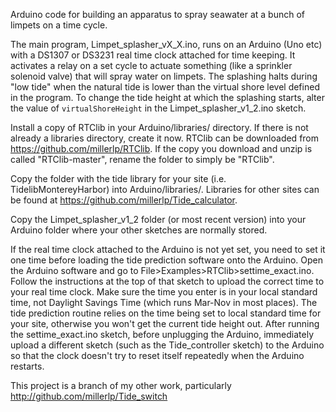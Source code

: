 Arduino code for building an apparatus to spray seawater at a bunch of limpets
on a time cycle. 

The main program, Limpet_splasher_vX_X.ino, runs on an Arduino (Uno etc) with a 
DS1307 or DS3231 real time clock attached for time keeping. It activates a 
relay on a set cycle to actuate something (like a sprinkler solenoid valve) 
that will spray water on limpets. The splashing halts during "low tide" when 
the natural tide is lower than the virtual shore level defined in the 
program. To change the tide height at which the splashing starts, alter the value of
``virtualShoreHeight`` in the Limpet_splasher_v1_2.ino sketch. 

Install a copy of RTClib in your Arduino/libraries/ directory. If there is not already a libraries directory, create it now. RTClib can be downloaded from https://github.com/millerlp/RTClib. If the copy you download and unzip is called "RTClib-master", rename the folder to simply be "RTClib".

Copy the folder with the tide library for your site (i.e. TidelibMontereyHarbor) into Arduino/libraries/. Libraries for other sites can be found at https://github.com/millerlp/Tide_calculator. 

Copy the Limpet_splasher_v1_2 folder (or most recent version) into your Arduino folder where your other sketches are normally stored. 


If the real time clock attached to the Arduino is not yet set, you need to set it one time before loading the tide prediction software onto the Arduino. Open the Arduino software and go to File>Examples>RTClib>settime_exact.ino. Follow the instructions at the top of that sketch to upload the correct time to your real time clock. Make sure the time you enter is in your local standard time, not Daylight Savings Time (which runs Mar-Nov in most places). The tide prediction routine relies on the time being set to local standard time for your site, otherwise you won't get the current tide height out. After running the settime_exact.ino sketch, before unplugging the Arduino, immediately upload a different sketch (such as the Tide_controller sketch) to the Arduino so that the clock doesn't try to reset itself repeatedly when the Arduino restarts.

This project is a branch of my other work, particularly
http://github.com/millerlp/Tide_switch

